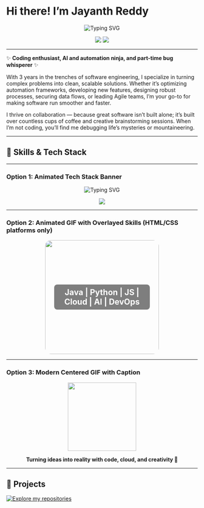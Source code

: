 # Hi there! I’m Jayanth Reddy

<p align="center">
  <img src="https://readme-typing-svg.demolab.com?font=Fira+Code&weight=700&size=32&pause=1000&color=F7A41D&center=true&vCenter=true&width=800&lines=Welcome+to+my+GitHub!+%F0%9F%91%8B;AI+%7C+Automation+%7C+Cloud+%7C+Fullstack+Dev+%F0%9F%9A%80;Building+with+passion+and+curiosity+%F0%9F%92%AF;Let%27s+create+something+amazing+together+%F0%9F%92%A1" alt="Typing SVG" />
</p>

<p align="center">
  <a href="https://linkedin.com/in/kolli-gnana-jayanth-reddy"><img src="https://img.shields.io/badge/LinkedIn-blue?logo=linkedin&logoColor=white" /></a>
  <a href="mailto:jayanthreddy268.jr@gmail.com"><img src="https://img.shields.io/badge/Gmail-red?logo=gmail&logoColor=white" /></a>
</p>

---

✨ **Coding enthusiast, AI and automation ninja, and part-time bug whisperer** ✨

With 3 years in the trenches of software engineering, I specialize in turning complex problems into clean, scalable solutions. Whether it’s optimizing automation frameworks, developing new features, designing robust processes, securing data flows, or leading Agile teams, I’m your go-to for making software run smoother and faster.

I thrive on collaboration — because great software isn’t built alone; it’s built over countless cups of coffee and creative brainstorming sessions. When I’m not coding, you’ll find me debugging life’s mysteries or mountaineering.

---

## 🚀 Skills & Tech Stack

---

### Option 1: Animated Tech Stack Banner

<p align="center">
  <img src="https://readme-typing-svg.demolab.com?font=Fira+Code&weight=700&size=24&pause=1000&color=F7A41D&center=true&vCenter=true&width=600&lines=My+Skills+%26+Tech+Stack" alt="Typing SVG" />
</p>
<p align="center">
  <img src="https://skillicons.dev/icons?i=java,python,js,ts,spring,django,flask,fastapi,react,html,css,bootstrap,tailwind,nodejs,mysql,mongodb,postgres,aws,azure,gcp,docker,github,vscode,postman" />
</p>

---

### Option 2: Animated GIF with Overlayed Skills (HTML/CSS platforms only)

<!-- Note: Overlay effect works only on platforms that support HTML/CSS in markdown (not GitHub) -->
<p align="center" style="position: relative;">
  <img src="https://media.giphy.com/media/3o7aD2saalBwwftBIY/giphy.gif" width="300" style="border-radius: 16px;"/>
  <span style="position: absolute; top: 50%; left: 50%; transform: translate(-50%, -50%); color: #fff; font-size: 1.5em; font-weight: bold; background: rgba(0,0,0,0.5); padding: 8px 16px; border-radius: 8px;">
    Java | Python | JS | Cloud | AI | DevOps
  </span>
</p>

---

### Option 3: Modern Centered GIF with Caption

<p align="center">
  <img src="https://media.giphy.com/media/3o7aD2saalBwwftBIY/giphy.gif" width="180" />
</p>
<p align="center">
  <b>Turning ideas into reality with code, cloud, and creativity 🚀</b>
</p>

---

## 📂 Projects

[![Explore my repositories](https://img.shields.io/badge/GitHub-Explore%20My%20Repositories-181717?logo=github&logoColor=white)](https://github.com/Jayanth-reflex?tab=repositories)
